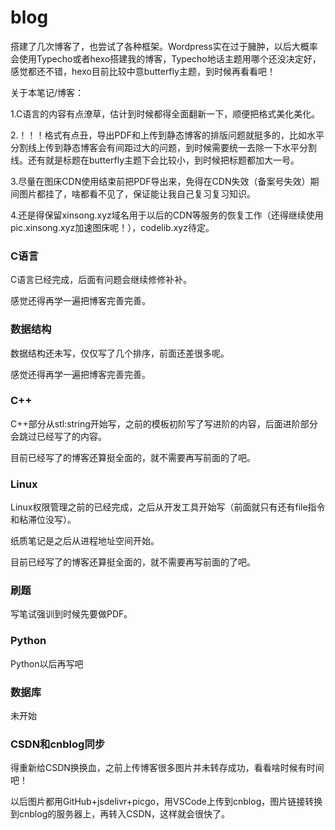 # blog

搭建了几次博客了，也尝试了各种框架。Wordpress实在过于臃肿，以后大概率会使用Typecho或者hexo搭建我的博客，Typecho地话主题用哪个还没决定好，感觉都还不错，hexo目前比较中意butterfly主题，到时候再看看吧！

关于本笔记/博客：

1.C语言的内容有点潦草，估计到时候都得全面翻新一下，顺便把格式美化美化。

2.！！！格式有点丑，导出PDF和上传到静态博客的排版问题就挺多的，比如水平分割线上传到静态博客会有间距过大的问题，到时候需要统一去除一下水平分割线。还有就是标题在butterfly主题下会比较小，到时候把标题都加大一号。

3.尽量在图床CDN使用结束前把PDF导出来，免得在CDN失效（备案号失效）期间图片都挂了，啥都看不见了，保证能让我自己复习复习知识。

4.还是得保留xinsong.xyz域名用于以后的CDN等服务的恢复工作（还得继续使用pic.xinsong.xyz加速图床呢！），codelib.xyz待定。



### C语言

C语言已经完成，后面有问题会继续修修补补。

感觉还得再学一遍把博客完善完善。



### 数据结构

数据结构还未写，仅仅写了几个排序，前面还差很多呢。

感觉还得再学一遍把博客完善完善。



### C++

C++部分从stl:string开始写，之前的模板初阶写了写进阶的内容，后面进阶部分会跳过已经写了的内容。

目前已经写了的博客还算挺全面的，就不需要再写前面的了吧。



### Linux

Linux权限管理之前的已经完成，之后从开发工具开始写（前面就只有还有file指令和粘滞位没写）。

纸质笔记是之后从进程地址空间开始。

目前已经写了的博客还算挺全面的，就不需要再写前面的了吧。



### 刷题

写笔试强训到时候先要做PDF。



### Python

Python以后再写吧



### 数据库

未开始





### CSDN和cnblog同步

得重新给CSDN换换血，之前上传博客很多图片并未转存成功，看看啥时候有时间吧！



以后图片都用GitHub+jsdelivr+picgo，用VSCode上传到cnblog，图片链接转换到cnblog的服务器上，再转入CSDN，这样就会很快了。
